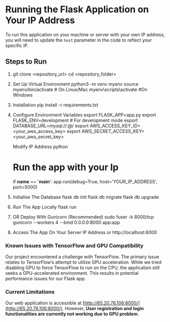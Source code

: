 # Running the Flask Application on Your IP Address

To run this application on your machine or server with your own IP address, you will need to update the `host` parameter in the code to reflect your specific IP.

## Steps to Run
1. git clone <repository_url>
   cd <repository_folder>

2. Set Up Virtual Environment 
   python3 -m venv myenv
   source myenv/bin/activate    # On Linux/Mac
   myenv\scripts\activate        #On Windows

3. Installation
   pip install -r requirements.txt

4. Configure Environment Variables
   export FLASK_APP=app.py
   export FLASK_ENV=development     # For development mode
   export DATABASE_URL=mysql://<user>:<password>@<host>/<database>
   export AWS_ACCESS_KEY_ID=<your_aws_access_key>
   export AWS_SECRET_ACCESS_KEY=<your_aws_secret_key>

   Modify IP Address 
   python
   # Run the app with your Ip
     if __name__ == '__main__':
         app.run(debug=True,
     host='YOUR_IP_ADDRESS', port=5000)

5. Initialise The Database
   flask db init
   flask db migrate
   flask db upgrade

6. Run The App Locally 
   flask run

7. OR Deploy With Gunicorn (Recommended)
   sudo fuser -k 8000/tcp
   gunicorn --workers 4 --bind 0.0.0.0:8000 app:app

8. Access The App On Your Server IP Address or http://localhost:8000

### Known Issues with TensorFlow and GPU Compatibility

Our project encountered a challenge with TensorFlow. The primary issue relates to TensorFlow’s attempt to utilize GPU acceleration. While we tried disabling GPU to force TensorFlow to run on the CPU, the application still seeks a GPU-accelerated environment. This results in potential performance issues for our Flask app.

### Current Limitations

Our web application is accessible at [http://65.20.76.106:8000/](http://65.20.76.106:8000/). However, **User registration and login functionalities are currently not working due to GPU problem**.
